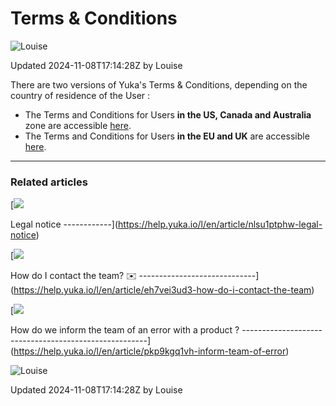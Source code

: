 Terms & Conditions
==================

![Louise](https://files.helpdocs.io/n0njida9x8/other/1697448726388/clean-shot-2023-09-26-at-13-07-20-2-x.png)

Updated 2024-11-08T17:14:28Z by Louise

There are two versions of Yuka's Terms & Conditions, depending on the country of residence of the User :

* The Terms and Conditions for Users **in the US, Canada and Australia** zone are accessible [here](https://help.yuka.io/l/en/article/qcdty8rmrv/).
* The Terms and Conditions for Users **in the EU and UK** are accessible [here](https://help.yuka.io/l/en/article/nui6tegnjw/).

* * *

### Related articles

[![](https://files.helpdocs.io/n0njida9x8/articles/tu0my38nn5/1617283820093/bullet.svg)

Legal notice
------------](https://help.yuka.io/l/en/article/nlsu1ptphw-legal-notice)

[![](https://files.helpdocs.io/n0njida9x8/articles/tu0my38nn5/1617283820093/bullet.svg)

How do I contact the team? ✉️
-----------------------------](https://help.yuka.io/l/en/article/eh7vei3ud3-how-do-i-contact-the-team)

[![](https://files.helpdocs.io/n0njida9x8/articles/tu0my38nn5/1617283820093/bullet.svg)

How do we inform the team of an error with a product ?
------------------------------------------------------](https://help.yuka.io/l/en/article/pkp9kgq1vh-inform-team-of-error)

![Louise](https://files.helpdocs.io/n0njida9x8/other/1697448726388/clean-shot-2023-09-26-at-13-07-20-2-x.png)

Updated 2024-11-08T17:14:28Z by Louise
